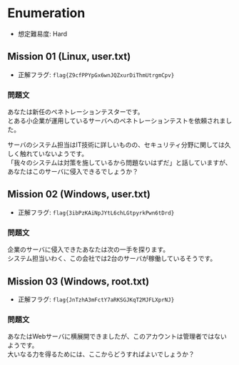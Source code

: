 # Enumeration
- 想定難易度: Hard

## Mission 01 (Linux, user.txt)
- 正解フラグ: `flag{Z9cfPPYpGx6wnJQZxurDiThmUtrgmCpv}`

### 問題文
あなたは新任のペネトレーションテスターです。 \
とある小企業が運用しているサーバへのペネトレーションテストを依頼されました。

サーバのシステム担当はIT技術に詳しいものの、セキュリティ分野に関しては久しく触れていないようです。 \
「我々のシステムは対策を施しているから問題ないはずだ」と話していますが、あなたはこのサーバに侵入できるでしょうか？

## Mission 02 (Windows, user.txt)
- 正解フラグ: `flag{3ibPzKAiNpJYtL6chLGtpyrkPwn6tDrd}`

### 問題文
企業のサーバに侵入できたあなたは次の一手を探ります。 \
システム担当いわく、この会社では2台のサーバが稼働しているそうです。

## Mission 03 (Windows, root.txt)
- 正解フラグ: `flag{JnTzhA3mFctY7aRKSGJKqT2MJFLXprNJ}`

### 問題文
あなたはWebサーバに横展開できましたが、このアカウントは管理者ではないようです。 \
大いなる力を得るためには、ここからどうすればよいでしょうか？
